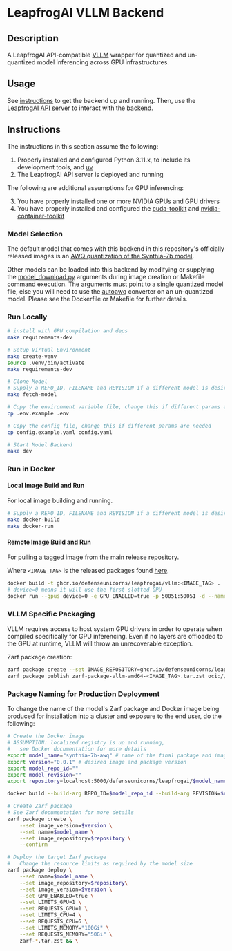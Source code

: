 # LeapfrogAI VLLM Backend

## Description

A LeapfrogAI API-compatible [VLLM](https://github.com/vllm-project/vllm) wrapper for quantized and un-quantized model inferencing across GPU infrastructures.

## Usage

See [instructions](#instructions) to get the backend up and running. Then, use the [LeapfrogAI API server](https://github.com/defenseunicorns/leapfrogai-api) to interact with the backend.

## Instructions

The instructions in this section assume the following:

1. Properly installed and configured Python 3.11.x, to include its development tools, and [uv](https://github.com/astral-sh/uv)
2. The LeapfrogAI API server is deployed and running

The following are additional assumptions for GPU inferencing:

3. You have properly installed one or more NVIDIA GPUs and GPU drivers
4. You have properly installed and configured the [cuda-toolkit](https://developer.nvidia.com/cuda-toolkit) and [nvidia-container-toolkit](https://docs.nvidia.com/datacenter/cloud-native/container-toolkit/latest/index.html)

### Model Selection

The default model that comes with this backend in this repository's officially released images is an [AWQ quantization of the Synthia-7b model](https://huggingface.co/TheBloke/SynthIA-7B-v2.0-AWQ).

Other models can be loaded into this backend by modifying or supplying the [model_download.py](./scripts/model_download.py) arguments during image creation or Makefile command execution. The arguments must point to a single quantized model file, else you will need to use the [autoawq](https://docs.vllm.ai/en/latest/quantization/auto_awq.html) converter on an un-quantized model. Please see the Dockerfile or Makefile for further details.

### Run Locally

```bash
# install with GPU compilation and deps
make requirements-dev
```

```bash
# Setup Virtual Environment
make create-venv
source .venv/bin/activate
make requirements-dev

# Clone Model
# Supply a REPO_ID, FILENAME and REVISION if a different model is desired
make fetch-model

# Copy the environment variable file, change this if different params are needed
cp .env.example .env

# Copy the config file, change this if different params are needed
cp config.example.yaml config.yaml

# Start Model Backend
make dev
```

### Run in Docker

#### Local Image Build and Run

For local image building and running.

```bash
# Supply a REPO_ID, FILENAME and REVISION if a different model is desired
make docker-build
make docker-run
```

#### Remote Image Build and Run

For pulling a tagged image from the main release repository.

Where `<IMAGE_TAG>` is the released packages found [here](https://github.com/orgs/defenseunicorns/packages/container/package/leapfrogai%2Fvllm).

```bash
docker build -t ghcr.io/defenseunicorns/leapfrogai/vllm:<IMAGE_TAG> .
# device=0 means it will use the first slotted GPU
docker run --gpus device=0 -e GPU_ENABLED=true -p 50051:50051 -d --name vllm ghcr.io/defenseunicorns/leapfrogai/vllm:<IMAGE_TAG>
```

### VLLM Specific Packaging

VLLM requires access to host system GPU drivers in order to operate when compiled specifically for GPU inferencing. Even if no layers are offloaded to the GPU at runtime, VLLM will throw an unrecoverable exception.

Zarf package creation:

```bash
zarf package create --set IMAGE_REPOSITORY=ghcr.io/defenseunicorns/leapfrogai/vllm --set IMAGE_VERSION=<IMAGE_TAG> --set NAME=vllm --insecure
zarf package publish zarf-package-vllm-amd64-<IMAGE_TAG>.tar.zst oci://ghcr.io/defenseunicorns/packages/leapfrogai
```

### Package Naming for Production Deployment

To change the name of the model's Zarf package and Docker image being produced for installation into a cluster and exposure to the end user, do the following:

```bash
# Create the Docker image
# ASSUMPTION: localized registry is up and running, 
#   see Docker documentation for more details
export model_name="synthia-7b-awq" # name of the final package and image (no longer than 63 characters)
export version="0.0.1" # desired image and package version
export model_repo_id=""
export model_revision=""
export repository=localhost:5000/defenseunicorns/leapfrogai/$model_name

docker build --build-arg REPO_ID=$model_repo_id --build-arg REVISION=$revision -t $repository:$version

# Create Zarf package
# See Zarf documentation for more details
zarf package create \
    --set image_version=$version \
    --set name=$model_name \
    --set image_repository=$repository \
    --confirm

# Deploy the target Zarf package 
#   Change the resource limits as required by the model size
zarf package deploy \
    --set name=$model_name \
    --set image_repository=$repository\
    --set image_version=$version \
    --set GPU_ENABLED=true \
    --set LIMITS_GPU=1 \
    --set REQUESTS_GPU=1 \
    --set LIMITS_CPU=4 \
    --set REQUESTS_CPU=6 \
    --set LIMITS_MEMORY="100Gi" \
    --set REQUESTS_MEMORY="50Gi" \
    zarf-*.tar.zst && \
```
